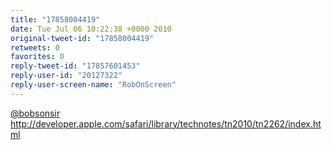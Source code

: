 ```yaml
---
title: "17858004419"
date: Tue Jul 06 10:22:38 +0000 2010
original-tweet-id: "17858004419"
retweets: 0
favorites: 0
reply-tweet-id: "17857601453"
reply-user-id: "20127322"
reply-user-screen-name: "RobOnScreen"
---
```

<a href="https://twitter.com/bobsonsir">@bobsonsir</a> http://developer.apple.com/safari/library/technotes/tn2010/tn2262/index.html
